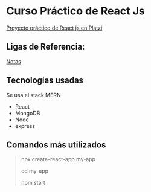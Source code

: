 # Curso Práctico de React Js
[Proyecto práctico de React js en Platzi](https://platzi.com/clases/react-ejs/)

## Ligas de Referencia:
[Notas](https://github.com/AugustoBarco/Notas_recolectadas/blob/master/escuela-de-javascript/curso-practico-de-react-js.md)

## Tecnologías usadas
Se usa el stack MERN
- React
- MongoDB
- Node
- express

## Comandos más utilizados
> npx create-react-app my-app
>
> cd my-app
> 
> npm start